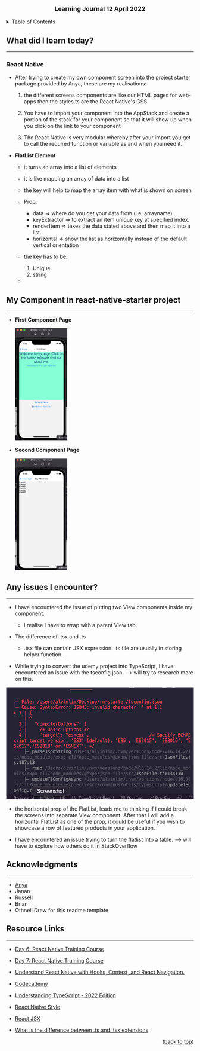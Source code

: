 <div id="top"></div>

<br />

<h3 align="center">Learning Journal 12 April 2022</h3>

<!-- TABLE OF CONTENTS -->
<details>
  <summary>Table of Contents</summary>
  <ul>
    <li><a href="#what-did-i-learn-today">What did I learn today?</a></li>
    <li><a href="#my-component-in-react-native-starter-project">My Component in react-native-starter project</a></li>
    <li><a href="#any-issues-i-encounter">Any issues I encounter?</a></li>
    <li><a href="#acknowledgments">Acknowledgments</a></li>
    <li><a href="#resource-links">Resource Links</a></li>
      </ul>
     
</details>

<!-- ABOUT THE PROJECT -->
## What did I learn today? ##
----
### React Native ###
  - After trying to create my own component screen into the project starter package provided by Anya, these are my realisations:

    1. the different screens components are like our HTML pages for web-apps then the styles.ts are the React Native's CSS

    2. You have to import your component into the AppStack and create a portion of the stack for your component so that it will show up when you click on the link to your component

    3. The React Native is very modular whereby after your import you get to call the required function or variable as and when you need it.

  - **FlatList Element**
    - it turns an array into a list of elements
    
    - it is like mapping an array of data into a list
    
    - the key will help to map the array item with what is shown on screen
    
    - Prop:
      - data => where do you get your data from (i.e. arrayname)
      - keyExtractor => to extract an item unique key at specified index.
      - renderItem => takes the data stated above and then map it into a list.
      - horizontal => show the list as horizontally instead of the default vertical orientation

    - the key has to be:
      1. Unique 
      2. string
    - 
## My Component in react-native-starter project ##
----

  - **First Component Page**

    <img src = './img/FirstComponentPage.png' height = '300' />
  
  - **Second Component Page**
    
    <img src = './img/SecondComponentPage.png' height = '300' />

## Any issues I encounter? ##
----
  - I have encountered the issue of putting two View components inside my component.
    - I realise I have to wrap with a parent View tab.
  
  - The difference of .tsx and .ts 
    - .tsx file can contain JSX expression. .ts file are usually in storing helper function.

  - While trying to convert the udemy project into TypeScript, I have encountered an issue with the tsconfig.json. --> will try to research more on this.
  
  <img src = './img/tsconfigError.png' height = '300' />

  - the horizontal prop of the FlatList, leads me to thinking if I could break the screens into separate View component. After that I will add a horizontal FlatList as one of the prop, it could be useful if you wish to showcase a row of featured products in your application.

  - I have encountered an issue trying to turn the flatlist into a table. --> will have to explore how others do it in StackOverflow

<!-- ACKNOWLEDGMENTS -->
## Acknowledgments ##
----
* [Anya](https://github.com/huanganya/react-native-starter)
* Janan
* Russell
* Brian
* Othneil Drew for this readme template

<!-- Resource Links -->
## Resource Links ##
----
* [Day 6: React Native Training Course](https://docs.google.com/document/d/1fa032pQuv8I8gXU7pqMd20sJfbnJZnPqVqdSlo9_v8s/edit#)

* [Day 7: React Native Training Course](https://docs.google.com/document/d/1z9KJrfoGPsejG670rZVt088W6VCt1FyQbjMSf9n86aA/edit)

* [Understand React Native with Hooks, Context, and React Navigation.](https://nlbsg.udemy.com/course/the-complete-react-native-and-redux-course/learn/lecture/15706480#overview)

* [Codecademy](https://www.codecademy.com/learn/learn-typescript)

* [Understanding TypeScript - 2022 Edition](https://nlbsg.udemy.com/course/understanding-typescript/learn/lecture/16888226#overview)

* [React Native Style](https://reactnative.dev/docs/style)

* [React JSX](https://www.w3schools.com/react/react_jsx.asp)

* [What is the difference between .ts and .tsx extensions](https://stackoverflow.com/questions/56871384/what-is-the-difference-between-ts-and-tsx-extensions-both-are-used-as-extensi)

<p align="right">(<a href="#top">back to top</a>)</p>


